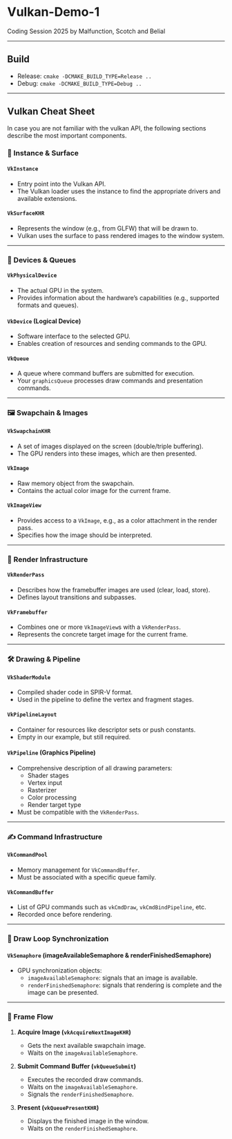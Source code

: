 # Vulkan-Demo-1
Coding Session 2025 by Malfunction, Scotch and Belial

---
## Build

* Release: `cmake -DCMAKE_BUILD_TYPE=Release ..`
* Debug: `cmake -DCMAKE_BUILD_TYPE=Debug ..`

---

## Vulkan Cheat Sheet
In case you are not familiar with the vulkan API, the following sections describe the most
important components.

### 🧱 Instance & Surface

#### `VkInstance`
- Entry point into the Vulkan API.
- The Vulkan loader uses the instance to find the appropriate drivers and available extensions.

#### `VkSurfaceKHR`
- Represents the window (e.g., from GLFW) that will be drawn to.
- Vulkan uses the surface to pass rendered images to the window system.

---

### 🧠 Devices & Queues

#### `VkPhysicalDevice`
- The actual GPU in the system.
- Provides information about the hardware’s capabilities (e.g., supported formats and queues).

#### `VkDevice` (Logical Device)
- Software interface to the selected GPU.
- Enables creation of resources and sending commands to the GPU.

#### `VkQueue`
- A queue where command buffers are submitted for execution.
- Your `graphicsQueue` processes draw commands and presentation commands.

---

### 🖼️ Swapchain & Images

#### `VkSwapchainKHR`
- A set of images displayed on the screen (double/triple buffering).
- The GPU renders into these images, which are then presented.

#### `VkImage`
- Raw memory object from the swapchain.
- Contains the actual color image for the current frame.

#### `VkImageView`
- Provides access to a `VkImage`, e.g., as a color attachment in the render pass.
- Specifies how the image should be interpreted.

---

### 🎨 Render Infrastructure

#### `VkRenderPass`
- Describes how the framebuffer images are used (clear, load, store).
- Defines layout transitions and subpasses.

#### `VkFramebuffer`
- Combines one or more `VkImageView`s with a `VkRenderPass`.
- Represents the concrete target image for the current frame.

---

### 🛠️ Drawing & Pipeline

#### `VkShaderModule`
- Compiled shader code in SPIR-V format.
- Used in the pipeline to define the vertex and fragment stages.

#### `VkPipelineLayout`
- Container for resources like descriptor sets or push constants.
- Empty in our example, but still required.

#### `VkPipeline` (Graphics Pipeline)
- Comprehensive description of all drawing parameters:
  - Shader stages  
  - Vertex input  
  - Rasterizer  
  - Color processing  
  - Render target type  
- Must be compatible with the `VkRenderPass`.

---

### ✍️ Command Infrastructure

#### `VkCommandPool`
- Memory management for `VkCommandBuffer`.
- Must be associated with a specific queue family.

#### `VkCommandBuffer`
- List of GPU commands such as `vkCmdDraw`, `vkCmdBindPipeline`, etc.
- Recorded once before rendering.

---

### 🔄 Draw Loop Synchronization

#### `VkSemaphore` (imageAvailableSemaphore & renderFinishedSemaphore)
- GPU synchronization objects:
  - `imageAvailableSemaphore`: signals that an image is available.
  - `renderFinishedSemaphore`: signals that rendering is complete and the image can be presented.

---

### 🔁 Frame Flow

1. **Acquire Image (`vkAcquireNextImageKHR`)**
   - Gets the next available swapchain image.
   - Waits on the `imageAvailableSemaphore`.

2. **Submit Command Buffer (`vkQueueSubmit`)**
   - Executes the recorded draw commands.
   - Waits on the `imageAvailableSemaphore`.
   - Signals the `renderFinishedSemaphore`.

3. **Present (`vkQueuePresentKHR`)**
   - Displays the finished image in the window.
   - Waits on the `renderFinishedSemaphore`.
